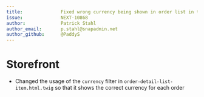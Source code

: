 ```yaml
---
title:              Fixed wrong currency being shown in order list in the storefront
issue:              NEXT-10868
author:             Patrick Stahl
author_email:       p.stahl@snapadmin.net
author_github:      @PaddyS
---
```

# Storefront
* Changed the usage of the `currency` filter in `order-detail-list-item.html.twig` so that it shows the correct currency for each order
